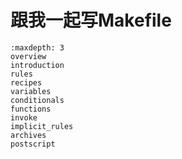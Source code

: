 跟我一起写Makefile
==================

```{toctree}
:maxdepth: 3
overview
introduction
rules
recipes
variables
conditionals
functions
invoke
implicit_rules
archives
postscript
```